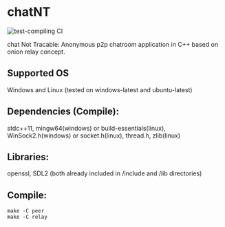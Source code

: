 # chatNT
![test-compiling CI](https://github.com/RuiSiang/chatNT/workflows/test-compiling%20CI/badge.svg)

chat Not Tracable: Anonymous p2p chatroom application in C++ based on onion relay concept.

## Supported OS
Windows and Linux (tested on windows-latest and ubuntu-latest)

## Dependencies (Compile):
stdc++11, mingw64(windows) or build-essentials(linux), WinSock2.h(windows) or socket.h(linux), thread.h, zlib(linux)

## Libraries:
openssl, SDL2 (both already included in /include and /lib directories)

## Compile:
```
make -C peer
make -C relay
```
